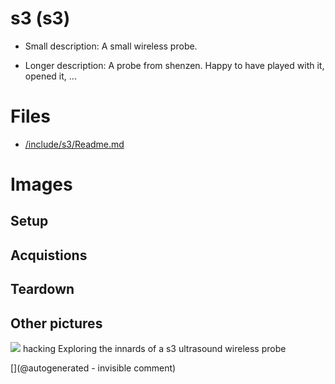 # s3 (s3)

* Small description: A small wireless probe.

* Longer description: A probe from shenzen. Happy to have played with it, opened it, ...

# Files

* [/include/s3/Readme.md](/include/s3/Readme.md)


# Images

## Setup 

## Acquistions 

## Teardown 

## Other pictures 

![](/include/s3/images/s320170917_121404.jpg)
hacking
Exploring the innards of a s3 ultrasound wireless probe





[](@autogenerated - invisible comment)